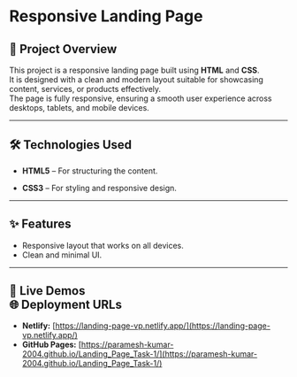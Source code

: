 # Responsive Landing Page

## 📌 Project Overview

This project is a responsive landing page built using **HTML** and **CSS**.  
It is designed with a clean and modern layout suitable for showcasing content, services, or products effectively.  
The page is fully responsive, ensuring a smooth user experience across desktops, tablets, and mobile devices.

---

## 🛠️ Technologies Used

- **HTML5** – For structuring the content.

- **CSS3** – For styling and responsive design.

---

## ✨ Features

- Responsive layout that works on all devices.
- Clean and minimal UI.

---

## 🚀 Live Demos <br/> 🌐 Deployment URLs

- **Netlify:** [https://landing-page-vp.netlify.app/](https://landing-page-vp.netlify.app/)
- **GitHub Pages:** [https://paramesh-kumar-2004.github.io/Landing_Page_Task-1/](https://paramesh-kumar-2004.github.io/Landing_Page_Task-1/)
